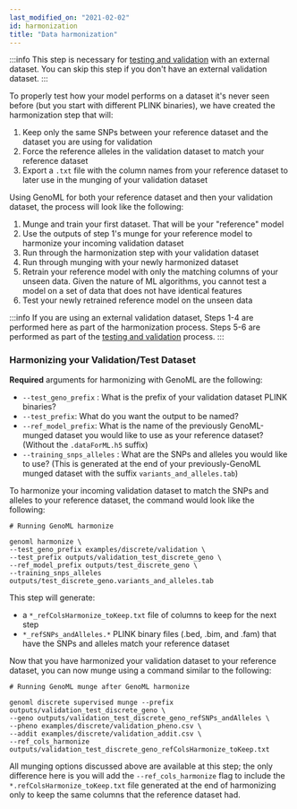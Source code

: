 ```yaml
---
last_modified_on: "2021-02-02"
id: harmonization
title: "Data harmonization"
---
```


:::info
This step is necessary for [testing and validation](/docs/guides/validation) with an external dataset. You can skip this step if you don't have an external validation dataset. 
:::

To properly test how your model performs on a dataset it's never seen before (but you start with different PLINK binaries), we have created the harmonization step that will:
1. Keep only the same SNPs between your reference dataset and the dataset you are using for validation
2. Force the reference alleles in the validation dataset to match your reference dataset
3. Export a `.txt` file with the column names from your reference dataset to later use in the munging of your validation dataset 

Using GenoML for both your reference dataset and then your validation dataset, the process will look like the following: 

1. Munge and train your first dataset. That will be your "reference" model
2. Use the outputs of step 1's munge for your reference model to harmonize your incoming validation dataset
3. Run through the harmonization step with your validation dataset
4. Run through munging with your newly harmonized dataset
5. Retrain your reference model with only the matching columns of your unseen data. Given the nature of ML algorithms, you cannot test a model on a set of data that does not have identical features
6. Test your newly retrained reference model on the unseen data

:::info
If you are using an external validation dataset, Steps 1-4 are performed here as part of the harmonization process. Steps 5-6 are performed as part of the [testing and validation](/docs/guides/validation) process. 
:::

### Harmonizing your Validation/Test Dataset 

**Required** arguments for harmonizing with GenoML are the following: 
- `--test_geno_prefix` : What is the prefix of your validation dataset PLINK binaries?
- `--test_prefix`: What do you want the output to be named?
- `--ref_model_prefix`:  What is the name of the previously GenoML-munged dataset you would like to use as your reference dataset? (Without the `.dataForML.h5` suffix)
- `--training_snps_alleles` : What are the SNPs and alleles you would like to use? (This is generated at the end of your previously-GenoML munged dataset with the suffix `variants_and_alleles.tab`)

To harmonize your incoming validation dataset to match the SNPs and alleles to your reference dataset, the command would look like the following:

```shell
# Running GenoML harmonize

genoml harmonize \
--test_geno_prefix examples/discrete/validation \
--test_prefix outputs/validation_test_discrete_geno \
--ref_model_prefix outputs/test_discrete_geno \
--training_snps_alleles outputs/test_discrete_geno.variants_and_alleles.tab
```

This step will generate: 
- a `*_refColsHarmonize_toKeep.txt` file of columns to keep for the next step 
- `*_refSNPs_andAlleles.*` PLINK binary files (.bed, .bim, and .fam) that have the SNPs and alleles match your reference dataset

Now that you have harmonized your validation dataset to your reference dataset, you can now munge using a command similar to the following:
```shell
# Running GenoML munge after GenoML harmonize

genoml discrete supervised munge --prefix outputs/validation_test_discrete_geno \
--geno outputs/validation_test_discrete_geno_refSNPs_andAlleles \
--pheno examples/discrete/validation_pheno.csv \
--addit examples/discrete/validation_addit.csv \
--ref_cols_harmonize outputs/validation_test_discrete_geno_refColsHarmonize_toKeep.txt
```
All munging options discussed above are available at this step; the only difference here is you will add the `--ref_cols_harmonize` flag to include the `*.refColsHarmonize_toKeep.txt` file generated at the end of harmonizing only to keep the same columns that the reference dataset had. 